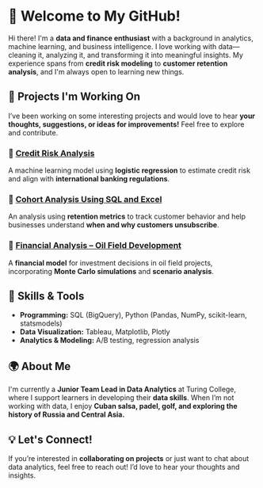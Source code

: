 # 👋 Welcome to My GitHub!

Hi there! I'm a **data and finance enthusiast** with a background in analytics, machine learning, and business intelligence. I love working with data—cleaning it, analyzing it, and transforming it into meaningful insights. My experience spans from **credit risk modeling** to **customer retention analysis**, and I'm always open to learning new things.

## 📌 Projects I'm Working On
I’ve been working on some interesting projects and would love to hear **your thoughts, suggestions, or ideas for improvements!** Feel free to explore and contribute.

### 🔹 [Credit Risk Analysis](https://github.com/jamesdavies010/Credit_Risk_Analysis_HMEQ)
A machine learning model using **logistic regression** to estimate credit risk and align with **international banking regulations**.

### 🔹 [Cohort Analysis Using SQL and Excel](https://github.com/jamesdavies010/Cohort_Analysis_Using_SQL_and_Excel)
An analysis using **retention metrics** to track customer behavior and help businesses understand **when and why customers unsubscribe**.

### 🔹 [Financial Analysis – Oil Field Development](https://github.com/jamesdavies010/Financial_Analysis_Oil_Field)
A **financial model** for investment decisions in oil field projects, incorporating **Monte Carlo simulations** and **scenario analysis**.

## 🚀 Skills & Tools
- **Programming:** SQL (BigQuery), Python (Pandas, NumPy, scikit-learn, statsmodels)
- **Data Visualization:** Tableau, Matplotlib, Plotly
- **Analytics & Modeling:** A/B testing, regression analysis

## 🌍 About Me
I'm currently a **Junior Team Lead in Data Analytics** at Turing College, where I support learners in developing their **data skills**. When I’m not working with data, I enjoy **Cuban salsa, padel, golf, and exploring the history of Russia and Central Asia.**

## 💡 Let's Connect!
If you’re interested in **collaborating on projects** or just want to chat about data analytics, feel free to reach out! I’d love to hear your thoughts and insights.

